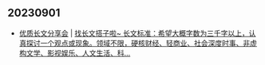 ## 20230901
- [优质长文分享会](https://m.okjike.com/topics/56d2fabe7cb3331100467e2b) | [找长文搭子啦~ 长文标准：希望大概字数为三千字以上，认真探讨一个观点或现象。领域不限，硬核财经、轻商业、社会深度时事、非虚构文学、影视娱乐、人文生活、科...](https://mp.weixin.qq.com/s/HWAZGVTE5e6hnjBwhlwqDA)

